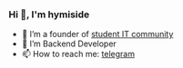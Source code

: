 ### Hi 👋, I'm hymiside

- 🔭 I’m a founder of [student IT community](https://vk.com/student_it_community)
- 🌱 I’m Backend Developer
- 📫 How to reach me: [telegram](https://t.me/hymiside)
